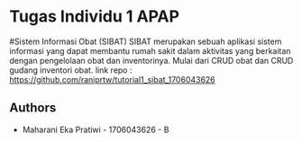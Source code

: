 # Tugas Individu 1 APAP

#Sistem Informasi Obat (SIBAT)
SIBAT merupakan sebuah aplikasi sistem informasi yang dapat membantu rumah sakit dalam aktivitas yang berkaitan dengan 
pengelolaan obat dan inventorinya. Mulai dari CRUD obat dan CRUD gudang inventori obat.
link repo : https://github.com/raniprtw/tutorial1_sibat_1706043626

## Authors
* Maharani Eka Pratiwi - 1706043626 - B